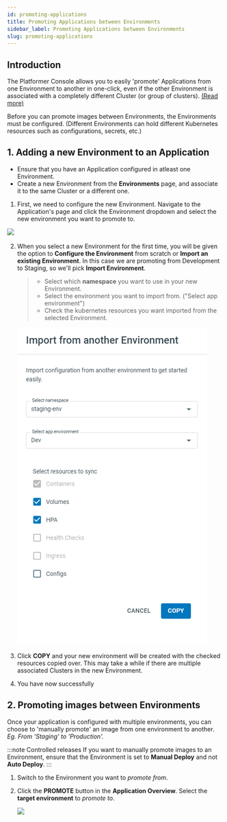 ```yaml
---
id: promoting-applications
title: Promoting Applications between Environments
sidebar_label: Promoting Applications between Environments
slug: promoting-applications
---
```


## Introduction

The Platformer Console allows you to easily 'promote' Applications from one Environment to another in one-click, even if the other Environment is associated with a completely different Cluster (or group of clusters). [(Read more)](/04-environments/introduction#associating-environments-with-different-clusters-multi-cluster-environments)

Before you can promote images between Environments, the Environments must be configured. (Different Environments can hold different Kubernetes resources such as configurations, secrets, etc.)

## 1. Adding a new Environment to an Application

-   Ensure that you have an Application configured in atleast one Environment.
-   Create a new Environment from the **Environments** page, and associate it to the same Cluster or a different one.

1. First, we need to configure the new Environment. Navigate to the Application's page and click the Environment dropdown and select the new environment you want to promote to.

![](/img/docs/promoting-1.png)

2. When you select a new Environment for the first time, you will be given the option to **Configure the Environment** from scratch or **Import an existing Environment**. In this case we are promoting from Development to Staging, so we'll pick **Import Environment**.

    > - Select which **namespace** you want to use in your new Environment.
    > - Select the environment you want to import from. ("Select app environment")
    > - Check the kubernetes resources you want imported from the selected Environment.

    ![](../../static/img/docs/promoting-2.png)

3. Click **COPY** and your new environment will be created with the checked resources copied over. This may take a while if there are multiple associated Clusters in the new Environment.

4. You have now successfully

## 2. Promoting images between Environments

Once your application is configured with multiple environments, you can choose to 'manually promote' an image from one environment to another. _Eg. From 'Staging' to 'Production'._

:::note Controlled releases
If you want to manually promote images to an Environment, ensure that the Environment is set to **Manual Deploy** and not **Auto Deploy**.
:::

1. Switch to the Environment you want to _promote from_.

2. Click the **PROMOTE** button in the **Application Overview**. Select the **target environment** to _promote to_.

    ![](/img/docs/promoting-3.png)


